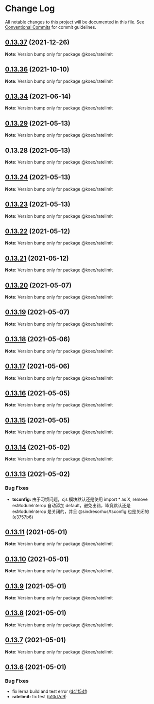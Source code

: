 # Change Log

All notable changes to this project will be documented in this file.
See [Conventional Commits](https://conventionalcommits.org) for commit guidelines.

## [0.13.37](https://github.com/koexjs/ratelimit/compare/v0.13.36...v0.13.37) (2021-12-26)

**Note:** Version bump only for package @koex/ratelimit





## [0.13.36](https://github.com/koexjs/ratelimit/compare/v0.13.35...v0.13.36) (2021-10-10)

**Note:** Version bump only for package @koex/ratelimit





## [0.13.34](https://github.com/koexjs/ratelimit/compare/v0.13.33...v0.13.34) (2021-06-14)

**Note:** Version bump only for package @koex/ratelimit





## [0.13.29](https://github.com/koexjs/ratelimit/compare/v0.13.28...v0.13.29) (2021-05-13)

**Note:** Version bump only for package @koex/ratelimit





## 0.13.28 (2021-05-13)

**Note:** Version bump only for package @koex/ratelimit





## [0.13.24](https://github.com/koexjs/ratelimit/compare/v0.13.23...v0.13.24) (2021-05-13)

**Note:** Version bump only for package @koex/ratelimit





## [0.13.23](https://github.com/koexjs/ratelimit/compare/v0.13.22...v0.13.23) (2021-05-13)

**Note:** Version bump only for package @koex/ratelimit





## [0.13.22](https://github.com/koexjs/ratelimit/compare/v0.13.21...v0.13.22) (2021-05-12)

**Note:** Version bump only for package @koex/ratelimit





## [0.13.21](https://github.com/koexjs/ratelimit/compare/v0.13.20...v0.13.21) (2021-05-12)

**Note:** Version bump only for package @koex/ratelimit





## [0.13.20](https://github.com/koexjs/ratelimit/compare/v0.13.19...v0.13.20) (2021-05-07)

**Note:** Version bump only for package @koex/ratelimit





## [0.13.19](https://github.com/koexjs/ratelimit/compare/v0.13.18...v0.13.19) (2021-05-07)

**Note:** Version bump only for package @koex/ratelimit





## [0.13.18](https://github.com/koexjs/ratelimit/compare/v0.13.17...v0.13.18) (2021-05-06)

**Note:** Version bump only for package @koex/ratelimit





## [0.13.17](https://github.com/koexjs/ratelimit/compare/v0.13.16...v0.13.17) (2021-05-06)

**Note:** Version bump only for package @koex/ratelimit





## [0.13.16](https://github.com/koexjs/ratelimit/compare/v0.13.15...v0.13.16) (2021-05-05)

**Note:** Version bump only for package @koex/ratelimit





## [0.13.15](https://github.com/koexjs/ratelimit/compare/v0.13.14...v0.13.15) (2021-05-05)

**Note:** Version bump only for package @koex/ratelimit





## [0.13.14](https://github.com/koexjs/ratelimit/compare/v0.13.13...v0.13.14) (2021-05-02)

**Note:** Version bump only for package @koex/ratelimit





## [0.13.13](https://github.com/koexjs/ratelimit/compare/v0.13.12...v0.13.13) (2021-05-02)


### Bug Fixes

* **tsconfig:** 由于习惯问题，cjs 模块默认还是使用 import * as X, remove esModuleInterop 自动添加 default，避免出错，毕竟默认还是 esModuleInterop 是关闭的，并且 @sindresorhus/tsconfig 也是关闭的 ([e3757b6](https://github.com/koexjs/ratelimit/commit/e3757b65800f4968470dd5445c7d16a6290c5a44))





## [0.13.11](https://github.com/koexjs/ratelimit/compare/v0.13.10...v0.13.11) (2021-05-01)

**Note:** Version bump only for package @koex/ratelimit





## [0.13.10](https://github.com/koexjs/ratelimit/compare/v0.13.9...v0.13.10) (2021-05-01)

**Note:** Version bump only for package @koex/ratelimit





## [0.13.9](https://github.com/koexjs/ratelimit/compare/v0.13.8...v0.13.9) (2021-05-01)

**Note:** Version bump only for package @koex/ratelimit





## [0.13.8](https://github.com/koexjs/ratelimit/compare/v0.13.7...v0.13.8) (2021-05-01)

**Note:** Version bump only for package @koex/ratelimit





## [0.13.7](https://github.com/koexjs/ratelimit/compare/v0.13.6...v0.13.7) (2021-05-01)

**Note:** Version bump only for package @koex/ratelimit





## [0.13.6](https://github.com/koexjs/ratelimit/compare/v0.13.5...v0.13.6) (2021-05-01)


### Bug Fixes

* fix lerna build and test error ([d41f54f](https://github.com/koexjs/ratelimit/commit/d41f54fc77d44329f751310fbd065ac631eea626))
* **ratelimit:** fix test ([b10d7c9](https://github.com/koexjs/ratelimit/commit/b10d7c99421976cb4f12fa1247d2d91e478e50f2))
